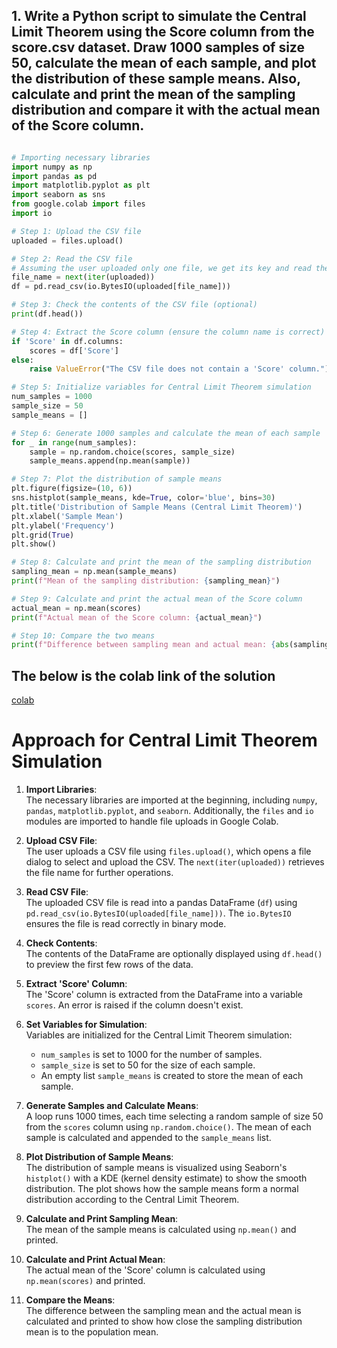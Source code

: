 
## 1. Write a Python script to simulate the Central Limit Theorem using the Score column from the score.csv dataset. Draw 1000 samples of size 50, calculate the mean of each sample, and plot the distribution of these sample means. Also, calculate and print the mean of the sampling distribution and compare it with the actual mean of the Score column.




```python

# Importing necessary libraries
import numpy as np
import pandas as pd
import matplotlib.pyplot as plt
import seaborn as sns
from google.colab import files
import io

# Step 1: Upload the CSV file
uploaded = files.upload()

# Step 2: Read the CSV file
# Assuming the user uploaded only one file, we get its key and read the CSV
file_name = next(iter(uploaded))
df = pd.read_csv(io.BytesIO(uploaded[file_name]))

# Step 3: Check the contents of the CSV file (optional)
print(df.head())

# Step 4: Extract the Score column (ensure the column name is correct)
if 'Score' in df.columns:
    scores = df['Score']
else:
    raise ValueError("The CSV file does not contain a 'Score' column.")

# Step 5: Initialize variables for Central Limit Theorem simulation
num_samples = 1000
sample_size = 50
sample_means = []

# Step 6: Generate 1000 samples and calculate the mean of each sample
for _ in range(num_samples):
    sample = np.random.choice(scores, sample_size)
    sample_means.append(np.mean(sample))

# Step 7: Plot the distribution of sample means
plt.figure(figsize=(10, 6))
sns.histplot(sample_means, kde=True, color='blue', bins=30)
plt.title('Distribution of Sample Means (Central Limit Theorem)')
plt.xlabel('Sample Mean')
plt.ylabel('Frequency')
plt.grid(True)
plt.show()

# Step 8: Calculate and print the mean of the sampling distribution
sampling_mean = np.mean(sample_means)
print(f"Mean of the sampling distribution: {sampling_mean}")

# Step 9: Calculate and print the actual mean of the Score column
actual_mean = np.mean(scores)
print(f"Actual mean of the Score column: {actual_mean}")

# Step 10: Compare the two means
print(f"Difference between sampling mean and actual mean: {abs(sampling_mean - actual_mean)}")


```

## The below is the colab link of the solution
[colab](https://colab.research.google.com/drive/1q1-dFnT-Fox0Y0-DWDMc7-9zSJAPwCVV)










# Approach for Central Limit Theorem Simulation

1. **Import Libraries**:  
   The necessary libraries are imported at the beginning, including `numpy`, `pandas`, `matplotlib.pyplot`, and `seaborn`. Additionally, the `files` and `io` modules are imported to handle file uploads in Google Colab.

2. **Upload CSV File**:  
   The user uploads a CSV file using `files.upload()`, which opens a file dialog to select and upload the CSV. The `next(iter(uploaded))` retrieves the file name for further operations.

3. **Read CSV File**:  
   The uploaded CSV file is read into a pandas DataFrame (`df`) using `pd.read_csv(io.BytesIO(uploaded[file_name]))`. The `io.BytesIO` ensures the file is read correctly in binary mode.

4. **Check Contents**:  
   The contents of the DataFrame are optionally displayed using `df.head()` to preview the first few rows of the data.

5. **Extract 'Score' Column**:  
   The 'Score' column is extracted from the DataFrame into a variable `scores`. An error is raised if the column doesn't exist.

6. **Set Variables for Simulation**:  
   Variables are initialized for the Central Limit Theorem simulation:  
   - `num_samples` is set to 1000 for the number of samples.
   - `sample_size` is set to 50 for the size of each sample.
   - An empty list `sample_means` is created to store the mean of each sample.

7. **Generate Samples and Calculate Means**:  
   A loop runs 1000 times, each time selecting a random sample of size 50 from the `scores` column using `np.random.choice()`. The mean of each sample is calculated and appended to the `sample_means` list.

8. **Plot Distribution of Sample Means**:  
   The distribution of sample means is visualized using Seaborn's `histplot()` with a KDE (kernel density estimate) to show the smooth distribution. The plot shows how the sample means form a normal distribution according to the Central Limit Theorem.

9. **Calculate and Print Sampling Mean**:  
   The mean of the sample means is calculated using `np.mean()` and printed.

10. **Calculate and Print Actual Mean**:  
    The actual mean of the 'Score' column is calculated using `np.mean(scores)` and printed.

11. **Compare the Means**:  
    The difference between the sampling mean and the actual mean is calculated and printed to show how close the sampling distribution mean is to the population mean.


